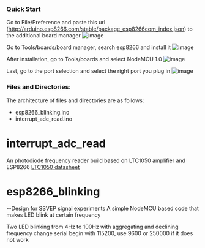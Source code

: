 ### Quick Start

Go to File/Preference and paste this url (http://arduino.esp8266.com/stable/package_esp8266com_index.json) to the additional board manager
![image](https://user-images.githubusercontent.com/41597923/192609700-5f04c9fc-1ad6-4b0d-815b-82b21585d8ec.png)

Go to Tools/boards/board manager, search esp8266 and install it 
![image](https://user-images.githubusercontent.com/41597923/192610410-df366e90-66af-47e3-ae88-a160d4e83b69.png)

After installation, go to Tools/boards and select NodeMCU 1.0
![image](https://user-images.githubusercontent.com/41597923/192610593-cd122ef3-d9be-4b51-b48f-70137d9a4ce6.png)

Last, go to the port selection and select the right port you plug in
![image](https://user-images.githubusercontent.com/41597923/192611018-212a8a3a-4428-4fb9-9b79-0cfd162136d5.png)






### Files and Directories:

The architecture of files and directories are as follows:

* esp8266_blinking.ino
* interrupt_adc_read.ino


# interrupt_adc_read
An photodiode frequency reader build based on LTC1050 amplifier and ESP8266
[LTC1050 datasheet](https://www.analog.com/media/en/technical-documentation/data-sheets/1050fb.pdf)



# esp8266_blinking
--Design for SSVEP signal experiments
A simple NodeMCU based code that makes LED blink at certain frequency

Two LED blinking from 4Hz to 100Hz with aggregating and declining frequency change
serial begin with 115200, use 9600 or 250000 if it does not work
